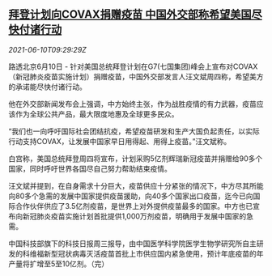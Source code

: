<!--1623317463000-->
[拜登计划向COVAX捐赠疫苗 中国外交部称希望美国尽快付诸行动](https://cn.reuters.com/article/china-mofa-biden-covax-0610-idCNKCS2DM0WE)
------

<div><i>2021-06-10T09:29:29Z</i></div><p>路透北京6月10日 - 针对美国总统拜登计划在G7(七国集团)峰会上宣布对COVAX（新冠肺炎疫苗实施计划）捐赠疫苗，中国外交部发言人汪文斌周四称，希望美方的承诺能尽快付诸行动。</p><p>他在外交部新闻发布会上强调，中方始终主张，作为战胜疫情的有力武器，疫苗应该作为全球公共产品，最大限度地惠及全球更多民众。</p><p>“我们也一向呼吁国际社会团结抗疫，希望疫苗研发和生产大国负起责任，以实际行动支持COVAX，让发展中国家早日用得起、用得上疫苗。”汪文斌称。</p><p>白宫称，美国总统拜登周四将宣布，计划采购5亿剂辉瑞新冠疫苗并捐赠给90多个国家，同时呼吁世界各国尽自己努力帮助结束疫情。</p><p>汪文斌并提到，在自身需求十分巨大，疫苗供应十分紧张的情况下，中方尽其所能向80多个急需的发展中国家提供疫苗援助，向40多个国家出口疫苗，迄今已向国际合作伙伴供应了3.5亿剂疫苗，是世界上对外提供疫苗最多的国家。中方也已宣布向新冠肺炎疫苗实施计划首批提供1,000万剂疫苗，明确用于发展中国家的急需。</p><p>中国科技部旗下的科技日报周三报导，由中国医学科学院医学生物学研究所自主研发的科维福新型冠状病毒灭活疫苗首批上市供应国内紧急使用，预计年底疫苗的年产量将扩增至5至10亿剂。（完）</p>
